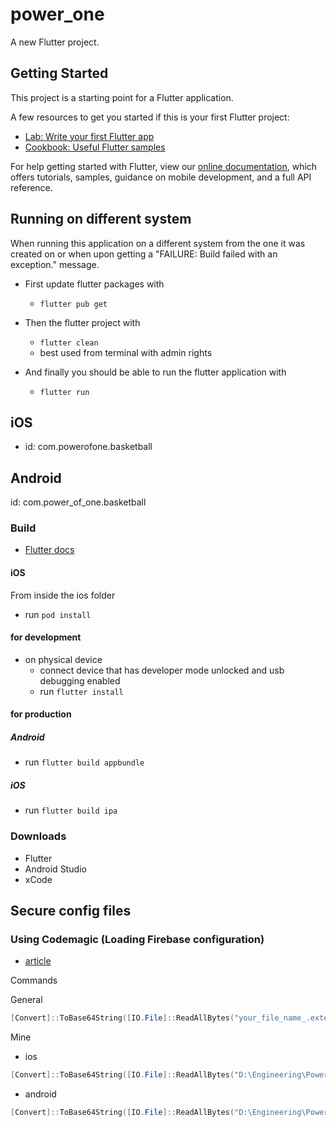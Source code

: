 # power_one

A new Flutter project.

## Getting Started

This project is a starting point for a Flutter application.

A few resources to get you started if this is your first Flutter project:

- [Lab: Write your first Flutter app](https://flutter.dev/docs/get-started/codelab)
- [Cookbook: Useful Flutter samples](https://flutter.dev/docs/cookbook)

For help getting started with Flutter, view our
[online documentation](https://flutter.dev/docs), which offers tutorials,
samples, guidance on mobile development, and a full API reference.

## Running on different system

When running this application on a different system from the one it was created on or when upon getting a "FAILURE: Build failed with an exception." message.

- First update flutter packages with

  - `flutter pub get`

- Then the flutter project with

  - `flutter clean`
  - best used from terminal with admin rights

- And finally you should be able to run the flutter application with
  - `flutter run`

## iOS

- id: com.powerofone.basketball

## Android

id: com.power_of_one.basketball

### Build

- [Flutter docs](https://docs.flutter.dev/deployment/android)

#### iOS

From inside the ios folder
- run `pod install`


#### for development

- on physical device
  - connect device that has developer mode unlocked and usb debugging enabled
  - run `flutter install`

#### for production

##### Android

- run `flutter build appbundle`

##### iOS

- run `flutter build ipa`
### Downloads

- Flutter
- Android Studio
- xCode

## Secure config files

### Using Codemagic (Loading Firebase configuration)

- [article](https://docs.codemagic.io/variables/environment-variable-groups/#storing-sensitive-valuesfiles)

Commands

General

```powershell
[Convert]::ToBase64String([IO.File]::ReadAllBytes("your_file_name_.extension")) | Set-Clipboard
```

Mine

- ios

```powershell
[Convert]::ToBase64String([IO.File]::ReadAllBytes("D:\Engineering\PowerofOne_Flutter\ios\Runner\Info.plist")) | Set-Clipboard
```

- android

```powershell
[Convert]::ToBase64String([IO.File]::ReadAllBytes("D:\Engineering\PowerofOne_Flutter\android\app\google-services.json")) | Set-Clipboard
```
